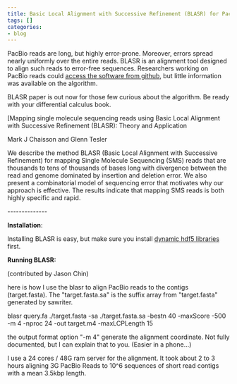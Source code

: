 ```yaml
---
title: Basic Local Alignment with Successive Refinement (BLASR) for PacBio
tags: []
categories:
- blog
---
```

PacBio reads are long, but highly error-prone. Moreover, errors spread nearly
uniformly over the entire reads. BLASR is an alignment tool designed to align
such reads to error-free sequences. Researchers working on PacBio reads could
[access the software from
github](https://github.com/PacificBiosciences/blasr), but little information
was available on the algorithm.
<!--more-->

BLASR paper is out now for those few curious about the algorithm. Be ready
with your differential calculus book.

[Mapping single molecule sequencing reads using Basic Local Alignment with
Successive Refinement (BLASR): Theory and Application

Mark J Chaisson and Glenn Tesler

>

We describe the method BLASR (Basic Local Alignment with Successive
Refinement) for mapping Single Molecule Sequencing (SMS) reads that are
thousands to tens of thousands of bases long with divergence between the read
and genome dominated by insertion and deletion error. We also present a
combinatorial model of sequencing error that motivates why our approach is
effective. The results indicate that mapping SMS reads is both highly specific
and rapid.

\--------------

**Installation**: 

Installing BLASR is easy, but make sure you install [dynamic hdf5
libraries](http://www.hdfgroup.org/HDF5/release/obtain5.html#obtain) first.

**Running BLASR:**

(contributed by Jason Chin)

>

here is how I use the blasr to align PacBio reads to the contigs
(target.fasta). The "target.fasta.sa" is the suffix array from "target.fasta"
generated by sawriter.

blasr query.fa ./target.fasta -sa ./target.fasta.sa -bestn 40 -maxScore -500
-m 4 -nproc 24 -out target.m4 -maxLCPLength 15

the output format option "-m 4" generate the alignment coordinate. Not fully
documented, but I can explain that to you. (Easier in a phone...)

I use a 24 cores / 48G ram server for the alignment. It took about 2 to 3
hours aligning 3G PacBio Reads to 10^6 sequences of short read contigs with a
mean 3.5kbp length.

